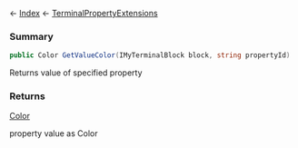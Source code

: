 ← [Index](Api-Index) ← [TerminalPropertyExtensions](Sandbox.ModAPI.Interfaces.TerminalPropertyExtensions)

### Summary

```csharp
public Color GetValueColor(IMyTerminalBlock block, string propertyId)
```

Returns value of specified property

### Returns

[Color](VRageMath.Color)

property value as Color

